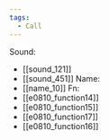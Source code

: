 ```yaml
---
tags:
  - Call
---
```

Sound:
- [[sound_121]]
- [[sound_451]]
Name:
- [[name_10]]
Fn:
- [[e0810_function14]]
- [[e0810_function15]]
- [[e0810_function17]]
- [[e0810_function16]]
